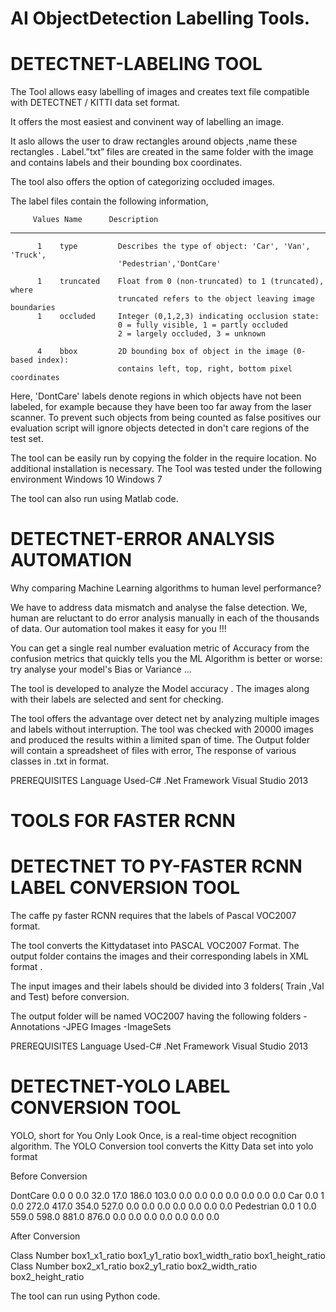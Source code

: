 
# AI ObjectDetection Labelling Tools.

# DETECTNET-LABELING TOOL

The Tool allows easy labelling of images and creates text file compatible with DETECTNET / KITTI data set format.

It offers the most easiest and convinent way of labelling an image.

 It aslo allows the user to draw rectangles around objects ,name these rectangles . Label.”txt” files are created in the same folder with the image and contains labels and their bounding box coordinates. 

The tool also offers the option of categorizing occluded images. 



The label files contain the following information,                                                                         

         Values Name      Description
----------------------------------------------------------------------------
          1    type         Describes the type of object: 'Car', 'Van', 'Truck',
                            'Pedestrian','DontCare'
                      
          1    truncated    Float from 0 (non-truncated) to 1 (truncated), where
                            truncated refers to the object leaving image boundaries
          1    occluded     Integer (0,1,2,3) indicating occlusion state:
                            0 = fully visible, 1 = partly occluded
                            2 = largely occluded, 3 = unknown
     
          4    bbox         2D bounding box of object in the image (0-based index):
                            contains left, top, right, bottom pixel coordinates
  

Here, 'DontCare' labels denote regions in which objects have not been labeled,
for example because they have been too far away from the laser scanner. To
prevent such objects from being counted as false positives our evaluation
script will ignore objects detected in don't care regions of the test set.

The tool can be easily run by copying the folder in the require location. No additional installation is necessary. 
The Tool was tested under the following environment
Windows 10
Windows 7

The tool can also run using Matlab code.

# DETECTNET-ERROR ANALYSIS AUTOMATION

Why comparing Machine Learning algorithms to human level performance? 
                                   
We have to address data mismatch and analyse the false detection. We, human are reluctant to do error analysis manually in each of the thousands of data. Our automation tool makes it easy for you !!!

You can get a single real number evaluation metric of Accuracy from the confusion metrics that quickly tells you the ML Algorithm is better or worse: try analyse your model's Bias or Variance ...

The tool is developed to analyze the Model accuracy . The images along with their labels are selected and sent for checking.
      
The tool offers the advantage over detect net by analyzing multiple images and labels without interruption. The tool was checked  with 20000 images and produced the results within a limited span of time. The Output folder will contain  a spreadsheet of files with error, The response of various classes in .txt in format.
          
PREREQUISITES
Language Used-C#
.Net Framework
Visual Studio 2013


# TOOLS FOR FASTER RCNN

# DETECTNET TO PY-FASTER RCNN LABEL CONVERSION TOOL

The caffe py faster RCNN requires that the labels of Pascal VOC2007 format.

The tool converts the Kittydataset into PASCAL VOC2007 Format. The output folder contains the images and their corresponding labels in XML format .

The input images and their labels should be divided into 3 folders( Train ,Val and Test) before conversion.
 
The output folder will be named VOC2007 having the following folders
-Annotations
-JPEG Images
-ImageSets

PREREQUISITES
Language Used-C#
.Net Framework
Visual Studio 2013

# DETECTNET-YOLO LABEL CONVERSION TOOL

YOLO, short for You Only Look Once, is a real-time object recognition algorithm. The YOLO Conversion tool converts the Kitty Data set into yolo format


Before Conversion

DontCare 0.0 0 0.0 32.0 17.0 186.0 103.0 0.0 0.0 0.0 0.0 0.0 0.0 0.0
Car 0.0 1 0.0 272.0 417.0 354.0 527.0 0.0 0.0 0.0 0.0 0.0 0.0 0.0
Pedestrian 0.0 1 0.0 559.0 598.0 881.0 876.0 0.0 0.0 0.0 0.0 0.0 0.0 0.0

After Conversion

Class Number box1_x1_ratio box1_y1_ratio box1_width_ratio box1_height_ratio
Class Number box2_x1_ratio box2_y1_ratio box2_width_ratio box2_height_ratio

The tool can run using Python code.




